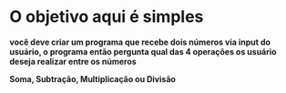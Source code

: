 # O objetivo aqui é simples 
<p><strong>você deve criar um programa que recebe dois números via input do usuário, o programa então pergunta qual das 4 operações os usuário deseja realizar entre os números
<p><strong>Soma, Subtração, Multiplicação ou Divisão
